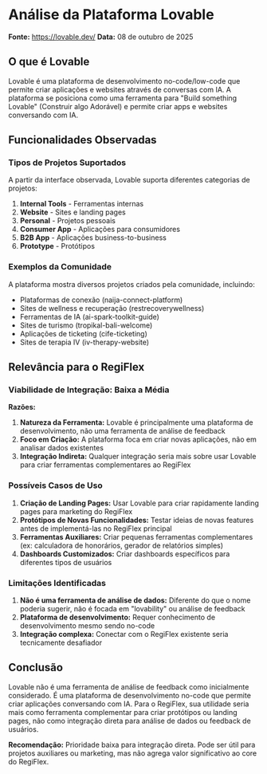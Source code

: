 # Análise da Plataforma Lovable

**Fonte:** https://lovable.dev/
**Data:** 08 de outubro de 2025

## O que é Lovable

Lovable é uma plataforma de desenvolvimento no-code/low-code que permite criar aplicações e websites através de conversas com IA. A plataforma se posiciona como uma ferramenta para "Build something Lovable" (Construir algo Adorável) e permite criar apps e websites conversando com IA.

## Funcionalidades Observadas

### Tipos de Projetos Suportados
A partir da interface observada, Lovable suporta diferentes categorias de projetos:

1. **Internal Tools** - Ferramentas internas
2. **Website** - Sites e landing pages
3. **Personal** - Projetos pessoais
4. **Consumer App** - Aplicações para consumidores
5. **B2B App** - Aplicações business-to-business
6. **Prototype** - Protótipos

### Exemplos da Comunidade
A plataforma mostra diversos projetos criados pela comunidade, incluindo:
- Plataformas de conexão (naija-connect-platform)
- Sites de wellness e recuperação (restrecoverywellness)
- Ferramentas de IA (ai-spark-toolkit-guide)
- Sites de turismo (tropikal-bali-welcome)
- Aplicações de ticketing (cife-ticketing)
- Sites de terapia IV (iv-therapy-website)

## Relevância para o RegiFlex

### Viabilidade de Integração: **Baixa a Média**

**Razões:**
1. **Natureza da Ferramenta:** Lovable é principalmente uma plataforma de desenvolvimento, não uma ferramenta de análise de feedback
2. **Foco em Criação:** A plataforma foca em criar novas aplicações, não em analisar dados existentes
3. **Integração Indireta:** Qualquer integração seria mais sobre usar Lovable para criar ferramentas complementares ao RegiFlex

### Possíveis Casos de Uso

1. **Criação de Landing Pages:** Usar Lovable para criar rapidamente landing pages para marketing do RegiFlex
2. **Protótipos de Novas Funcionalidades:** Testar ideias de novas features antes de implementá-las no RegiFlex principal
3. **Ferramentas Auxiliares:** Criar pequenas ferramentas complementares (ex: calculadora de honorários, gerador de relatórios simples)
4. **Dashboards Customizados:** Criar dashboards específicos para diferentes tipos de usuários

### Limitações Identificadas

1. **Não é uma ferramenta de análise de dados:** Diferente do que o nome poderia sugerir, não é focada em "lovability" ou análise de feedback
2. **Plataforma de desenvolvimento:** Requer conhecimento de desenvolvimento mesmo sendo no-code
3. **Integração complexa:** Conectar com o RegiFlex existente seria tecnicamente desafiador

## Conclusão

Lovable não é uma ferramenta de análise de feedback como inicialmente considerado. É uma plataforma de desenvolvimento no-code que permite criar aplicações conversando com IA. Para o RegiFlex, sua utilidade seria mais como ferramenta complementar para criar protótipos ou landing pages, não como integração direta para análise de dados ou feedback de usuários.

**Recomendação:** Prioridade baixa para integração direta. Pode ser útil para projetos auxiliares ou marketing, mas não agrega valor significativo ao core do RegiFlex.
